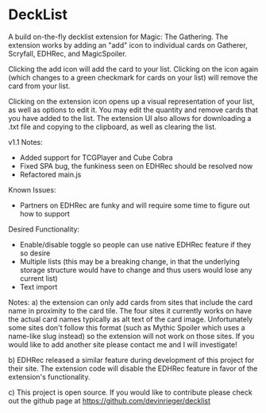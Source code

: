# DeckList

A build on-the-fly decklist extension for Magic: The Gathering. The extension works by adding an "add" icon to individual cards on Gatherer, Scryfall, EDHRec, and MagicSpoiler.

Clicking the add icon will add the card to your list. Clicking on the icon again (which changes to a green checkmark for cards on your list) will remove the card from your list.

Clicking on the extension icon opens up a visual representation of your list, as well as options to edit it. You may edit the quantity and remove cards that you have added to the list. The extension UI also allows for downloading a .txt file and copying to the clipboard, as well as clearing the list.

v1.1 Notes:
- Added support for TCGPlayer and Cube Cobra
- Fixed SPA bug, the funkiness seen on EDHRec should be resolved now
- Refactored main.js

Known Issues:
- Partners on EDHRec are funky and will require some time to figure out how to support

Desired Functionality:
- Enable/disable toggle so people can use native EDHRec feature if they so desire
- Multiple lists (this may be a breaking change, in that the underlying storage structure would have to change and thus users would lose any current list)
- Text import

Notes:
a) the extension can only add cards from sites that include the card name in proximity to the card tile. The four sites it currently works on have the actual card names typically as alt text of the card image. Unfortunately some sites don't follow this format (such as Mythic Spoiler which uses a name-like slug instead) so the extension will not work on those sites. If you would like to add another site please contact me and I will investigate!

b) EDHRec released a similar feature during development of this project for their site. The extension code will disable the EDHRec feature in favor of the extension's functionality.

c) This project is open source. If you would like to contribute please check out the github page at https://github.com/devinrieger/decklist
